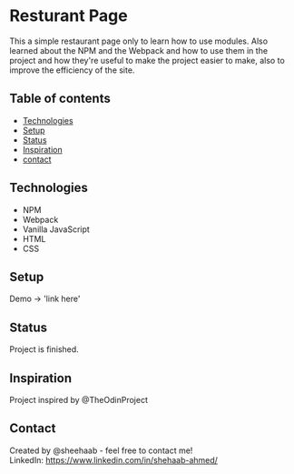 # Resturant Page

This a simple restaurant page only to learn how to use modules.
Also learned about the NPM and the Webpack and how to use them in the project and how they're useful to make the project easier to make, also to improve the efficiency of the site.

## Table of contents

* [Technologies](#technologies)
* [Setup](#setup)
* [Status](#status)
* [Inspiration](#inspiration)
* [contact](#contact)

## Technologies

* NPM
* Webpack
* Vanilla JavaScript
* HTML
* CSS

## Setup

Demo -> 'link here'

## Status

Project is finished.

## Inspiration

Project inspired by @TheOdinProject

## Contact

Created by @sheehaab - feel free to contact me! </br>
LinkedIn: https://www.linkedin.com/in/shehaab-ahmed/


